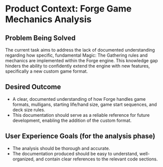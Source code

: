 # Product Context: Forge Game Mechanics Analysis

## Problem Being Solved

The current task aims to address the lack of documented understanding regarding how specific, fundamental Magic: The Gathering rules and mechanics are implemented within the Forge engine. This knowledge gap hinders the ability to confidently extend the engine with new features, specifically a new custom game format.

## Desired Outcome

*   A clear, documented understanding of how Forge handles game formats, mulligans, starting life/hand size, game start sequences, and deck size rules.
*   This documentation should serve as a reliable reference for future development, enabling the addition of the custom format.

## User Experience Goals (for the analysis phase)

*   The analysis should be thorough and accurate.
*   The documentation produced should be easy to understand, well-organized, and contain clear references to the relevant code sections.